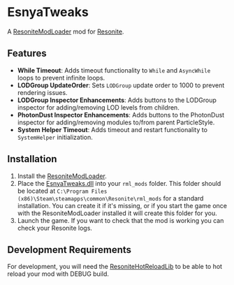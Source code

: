 # EsnyaTweaks

A [ResoniteModLoader](https://github.com/resonite-modding-group/ResoniteModLoader) mod for [Resonite](https://resonite.com/).

## Features

- **While Timeout**: Adds timeout functionality to `While` and `AsyncWhile` loops to prevent infinite loops.
- **LODGroup UpdateOrder**: Sets `LODGroup` update order to 1000 to prevent rendering issues.
- **LODGroup Inspector Enhancements**: Adds buttons to the LODGroup inspector for adding/removing LOD levels from children.
- **PhotonDust Inspector Enhancements**: Adds buttons to the PhotonDust inspector for adding/removing modules to/from parent ParticleStyle.
- **System Helper Timeout**: Adds timeout and restart functionality to `SystemHelper` initialization.

## Installation

1. Install the [ResoniteModLoader](https://github.com/resonite-modding-group/ResoniteModLoader).
1. Place the [EsnyaTweaks.dll](https://github.com/esnya/ResoniteEsnyaTweaks/releases/latest/download/EsnyaTweaks.dll) into your `rml_mods` folder. This folder should be located at `C:\Program Files (x86)\Steam\steamapps\common\Resonite\rml_mods` for a standard installation. You can create it if it's missing, or if you start the game once with the ResoniteModLoader installed it will create this folder for you.
1. Launch the game. If you want to check that the mod is working you can check your Resonite logs.


## Development Requirements

For development, you will need the [ResoniteHotReloadLib](https://github.com/Nytra/ResoniteHotReloadLib) to be able to hot reload your mod with DEBUG build.
